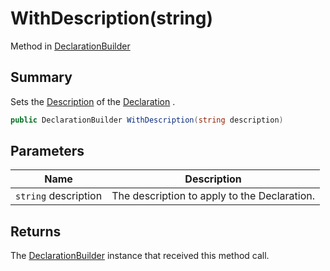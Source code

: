 # WithDescription(string)

Method in [DeclarationBuilder](./)

## Summary

Sets the [Description](../yarn.compiler.declaration/yarn.compiler.declaration.description.md) of the [Declaration](yarn.compiler.declarationbuilder.declaration.md) .

```csharp
public DeclarationBuilder WithDescription(string description)
```

## Parameters

| Name                 | Description                                  |
| -------------------- | -------------------------------------------- |
| `string` description | The description to apply to the Declaration. |

## Returns

The [DeclarationBuilder](./) instance that received this method call.
